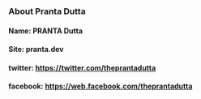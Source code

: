 ### About Pranta Dutta

#### Name: PRANTA Dutta

#### Site: pranta.dev

#### twitter: https://twitter.com/theprantadutta

#### facebook: https://web.facebook.com/theprantadutta
